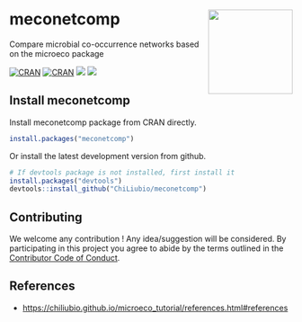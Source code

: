 
# meconetcomp <a href="https://chiliubio.github.io/microeco_tutorial/"><img src="https://user-images.githubusercontent.com/20815519/194210822-6c5f1f18-d5ad-44bf-85b2-c32c2b7f83b3.png" width=150 align="right" ></a>

Compare microbial co-occurrence networks based on the microeco package

[![CRAN](https://www.r-pkg.org/badges/version/meconetcomp)](https://cran.r-project.org/web/packages/meconetcomp/index.html)
[![CRAN](https://cranlogs.r-pkg.org/badges/grand-total/meconetcomp)](https://cran.r-project.org/web/packages/meconetcomp/index.html)
![](https://img.shields.io/badge/Release-v0.2.0-blue.svg) ![](https://img.shields.io/badge/Test-v0.2.1-red.svg)


## Install meconetcomp

Install meconetcomp package from CRAN directly.

```r
install.packages("meconetcomp")
```

Or install the latest development version from github.

```r
# If devtools package is not installed, first install it
install.packages("devtools")
devtools::install_github("ChiLiubio/meconetcomp")
```


## Contributing

We welcome any contribution \! 
Any idea/suggestion will be considered.
By participating in this project you agree to abide by the terms outlined in the [Contributor Code of Conduct](CONDUCT.md).


## References
  - https://chiliubio.github.io/microeco_tutorial/references.html#references
